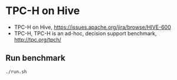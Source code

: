 # TPC-H on Hive

* TPC-H on Hive, https://issues.apache.org/jira/browse/HIVE-600
* TPC-H, TPC-H is an ad-hoc, decision support benchmark, http://tpc.org/tpch/

## Run benchmark

    ./run.sh

